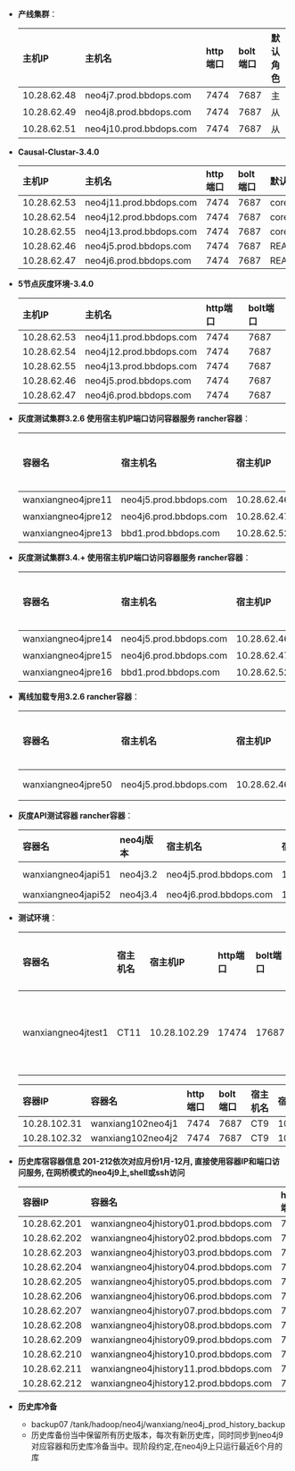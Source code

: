 - **产线集群**：

    | 主机IP | 主机名 | http端口 | bolt端口 | 默认角色|
    | :------| :------ | :------ | :------ |:------ |
    | 10.28.62.48 | neo4j7.prod.bbdops.com  | 7474 | 7687 | 主 |
    | 10.28.62.49 | neo4j8.prod.bbdops.com  | 7474 | 7687 | 从 |
    | 10.28.62.51 | neo4j10.prod.bbdops.com | 7474 | 7687 | 从 
    
- **Causal-Clustar-3.4.0**
  
    | 主机IP | 主机名 | http端口 | bolt端口 | 默认角色 |
    | :------| :------ | :------ | :------ | :------ |
    | 10.28.62.53 | neo4j11.prod.bbdops.com | 7474 | 7687    |     core |
    | 10.28.62.54 | neo4j12.prod.bbdops.com | 7474 | 7687    |     core |
    | 10.28.62.55 | neo4j13.prod.bbdops.com | 7474 | 7687    |     core | 
    | 10.28.62.46 | neo4j5.prod.bbdops.com | 7474 | 7687    |      READ_REPLICA |
    | 10.28.62.47 | neo4j6.prod.bbdops.com | 7474 | 7687    |      READ_REPLICA |
    
- **5节点灰度环境-3.4.0**
  
    | 主机IP | 主机名 | http端口 | bolt端口 |
    | :------| :------ | :------ | :------ |
    | 10.28.62.53 | neo4j11.prod.bbdops.com | 7474 | 7687 | 
    | 10.28.62.54 | neo4j12.prod.bbdops.com | 7474 | 7687 | 
    | 10.28.62.55 | neo4j13.prod.bbdops.com | 7474 | 7687 | 
    | 10.28.62.46 | neo4j5.prod.bbdops.com | 7474 | 7687 | 
    | 10.28.62.47 | neo4j6.prod.bbdops.com | 7474 | 7687 | 


- **灰度测试集群3.2.6 使用宿主机IP端口访问容器服务 rancher容器**：

    | 容器名 | 宿主机名 | 宿主机IP | http端口 | bolt端口 | ssh端口 | 默认角色|
    | :------| :------ | :------ | :------ | :------ |:------ |:------ |
    |   wanxiangneo4jpre11 | neo4j5.prod.bbdops.com | 10.28.62.46 |  20011 |  30011 | 10011 | 主 |
    |   wanxiangneo4jpre12 | neo4j6.prod.bbdops.com | 10.28.62.47 |  20012 |  30012 | 10012 | 从 |
    |   wanxiangneo4jpre13 | bbd1.prod.bbdops.com | 10.28.62.52 |  20013 |  30013 | 10013 | 从 |

- **灰度测试集群3.4.+ 使用宿主机IP端口访问容器服务 rancher容器**：

    | 容器名 | 宿主机名 |宿主机IP | http端口 | bolt端口 | ssh端口 | 默认角色|
    | :------| :------ | :------ | :------ | :------ |:------ |:------ |
    |   wanxiangneo4jpre14 | neo4j5.prod.bbdops.com | 10.28.62.46 |  20014 |  30014 | 10014 | 主 |
    |   wanxiangneo4jpre15 | neo4j6.prod.bbdops.com | 10.28.62.47 |  20015 |  30015 | 10015 | 从 |
    |   wanxiangneo4jpre16 | bbd1.prod.bbdops.com | 10.28.62.52 |  20016 |  30016 | 10016 | 从 |

- **离线加载专用3.2.6 rancher容器**：

    | 容器名 | 宿主机名 | 宿主机IP |http端口 | bolt端口 | ssh端口 | 默认角色|
    | :------| :------ | :------ | :------ | :------ |:------ |:------ |
    |   wanxiangneo4jpre50 | neo4j5.prod.bbdops.com |   10.28.62.46 |  20050 |  30050 | 10050 | 单点 |

- **灰度API测试容器 rancher容器**：

    | 容器名 | neo4j版本 | 宿主机名 | 宿主机IP | http端口  | ssh端口 | 测试URL|
    | :------| :------ | :------ |:------ | :------ |:------ |:------ |
    |   wanxiangneo4japi51 | neo4j3.2 | neo4j5.prod.bbdops.com | 10.28.62.46 |  9999 | 10051 | curl 10.28.62.46:9999/api/0/graph/query?qyId=bc3e060bf3d94692a29bc9c6ecc363f2&distance=8 |
    |   wanxiangneo4japi52 | neo4j3.4 | neo4j6.prod.bbdops.com | 10.28.62.47 |  9999 | 10052 |  |

- **测试环境**：

    | 容器名 | 宿主机名 | 宿主机IP |http端口 | bolt端口 | ssh端口 | 默认角色|
    | :------| :------ | :------ | :------ | :------ |:------ |:------ |
    |   wanxiangneo4jtest1 | CT11 |   10.28.102.29 |  17474 |  17687 | 52668 | 单点,量化在用 |

    | 容器IP | 容器名  | http端口 | bolt端口 | 宿主机名 | 宿主IP |
    | :------| :------ | :------ | :------  | :------ | :------ |
    | 10.28.102.31 | wanxiang102neo4j1 | 7474 | 7687  | CT9 | 10.28.102.19 |
    | 10.28.102.32 | wanxiang102neo4j2 | 7474 | 7687  | CT9 | 10.28.102.19 |

- **历史库宿容器信息 201-212依次对应月份1月-12月, 直接使用容器IP和端口访问服务, 在网桥模式的neo4j9上,shell或ssh访问**

    | 容器IP | 容器名  | http端口 | bolt端口 | 宿主机名 | 宿主IP |
    | :------| :------ | :------ | :------  | :------ | :------ |
    | 10.28.62.201 | wanxiangneo4jhistory01.prod.bbdops.com | 7474 | 7687  | neo4j9.prod.bbdops.com | 10.28.62.50 |
    | 10.28.62.202 | wanxiangneo4jhistory02.prod.bbdops.com | 7474 | 7687  | neo4j9.prod.bbdops.com | 10.28.62.50 |
    | 10.28.62.203 | wanxiangneo4jhistory03.prod.bbdops.com | 7474 | 7687  | neo4j9.prod.bbdops.com | 10.28.62.50 |
    | 10.28.62.204 | wanxiangneo4jhistory04.prod.bbdops.com | 7474 | 7687  | neo4j9.prod.bbdops.com | 10.28.62.50 |
    | 10.28.62.205 | wanxiangneo4jhistory05.prod.bbdops.com | 7474 | 7687  | neo4j9.prod.bbdops.com | 10.28.62.50 |
    | 10.28.62.206 | wanxiangneo4jhistory06.prod.bbdops.com | 7474 | 7687  | neo4j9.prod.bbdops.com | 10.28.62.50 |
    | 10.28.62.207 | wanxiangneo4jhistory07.prod.bbdops.com | 7474 | 7687  | neo4j9.prod.bbdops.com | 10.28.62.50 |
    | 10.28.62.208 | wanxiangneo4jhistory08.prod.bbdops.com | 7474 | 7687  | neo4j9.prod.bbdops.com | 10.28.62.50 |
    | 10.28.62.209 | wanxiangneo4jhistory09.prod.bbdops.com | 7474 | 7687  | neo4j9.prod.bbdops.com | 10.28.62.50 |
    | 10.28.62.210 | wanxiangneo4jhistory10.prod.bbdops.com | 7474 | 7687  | neo4j9.prod.bbdops.com | 10.28.62.50 |
    | 10.28.62.211 | wanxiangneo4jhistory11.prod.bbdops.com | 7474 | 7687  | neo4j9.prod.bbdops.com | 10.28.62.50 |
    | 10.28.62.212 | wanxiangneo4jhistory12.prod.bbdops.com | 7474 | 7687  | neo4j9.prod.bbdops.com | 10.28.62.50 |


- **历史库冷备**
  - backup07 /tank/hadoop/neo4j/wanxiang/neo4j_prod_history_backup
  - 历史库备份当中保留所有历史版本，每次有新历史库，同时同步到neo4j9对应容器和历史库冷备当中。现阶段约定,在neo4j9上只运行最近6个月的库

